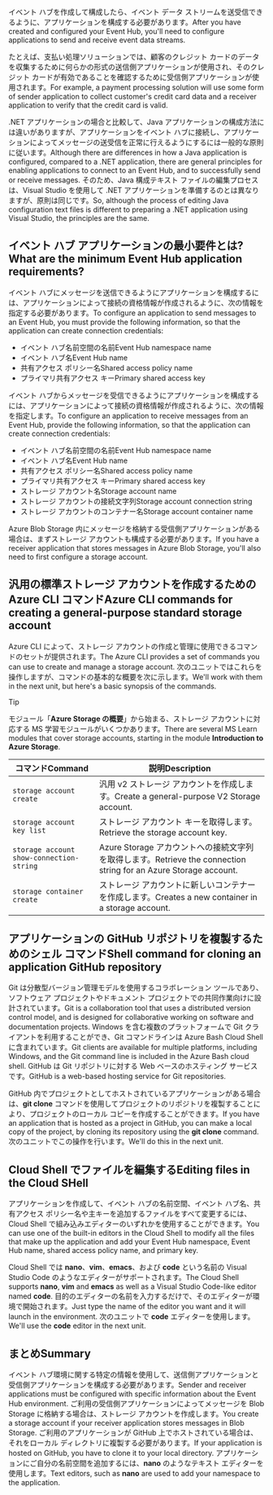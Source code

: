 <span data-ttu-id="4f4b3-101">イベント ハブを作成して構成したら、イベント データ ストリームを送受信できるように、アプリケーションを構成する必要があります。</span><span class="sxs-lookup"><span data-stu-id="4f4b3-101">After you have created and configured your Event Hub, you'll need to configure applications to send and receive event data streams.</span></span>

<span data-ttu-id="4f4b3-102">たとえば、支払い処理ソリューションでは、顧客のクレジット カードのデータを収集するために何らかの形式の送信側アプリケーションが使用され、そのクレジット カードが有効であることを確認するために受信側アプリケーションが使用されます。</span><span class="sxs-lookup"><span data-stu-id="4f4b3-102">For example, a payment processing solution will use some form of sender application to collect customer's credit card data and a receiver application to verify that the credit card is valid.</span></span>

<span data-ttu-id="4f4b3-103">.NET アプリケーションの場合と比較して、Java アプリケーションの構成方法には違いがありますが、アプリケーションをイベント ハブに接続し、アプリケーションによってメッセージの送受信を正常に行えるようにするには一般的な原則に従います。</span><span class="sxs-lookup"><span data-stu-id="4f4b3-103">Although there are differences in how a Java application is configured, compared to a .NET application, there are general principles for enabling applications to connect to an Event Hub, and to successfully send or receive messages.</span></span> <span data-ttu-id="4f4b3-104">そのため、Java 構成テキスト ファイルの編集プロセスは、Visual Studio を使用して .NET アプリケーションを準備するのとは異なりますが、原則は同じです。</span><span class="sxs-lookup"><span data-stu-id="4f4b3-104">So, although the process of editing Java configuration text files is different to preparing a .NET application using Visual Studio, the principles are the same.</span></span>

## <a name="what-are-the-minimum-event-hub-application-requirements"></a><span data-ttu-id="4f4b3-105">イベント ハブ アプリケーションの最小要件とは? </span><span class="sxs-lookup"><span data-stu-id="4f4b3-105">What are the minimum Event Hub application requirements?</span></span>

<span data-ttu-id="4f4b3-106">イベント ハブにメッセージを送信できるようにアプリケーションを構成するには、アプリケーションによって接続の資格情報が作成されるように、次の情報を指定する必要があります。</span><span class="sxs-lookup"><span data-stu-id="4f4b3-106">To configure an application to send messages to an Event Hub, you must provide the following information, so that the application can create connection credentials:</span></span>

- <span data-ttu-id="4f4b3-107">イベント ハブ名前空間の名前</span><span class="sxs-lookup"><span data-stu-id="4f4b3-107">Event Hub namespace name</span></span>
- <span data-ttu-id="4f4b3-108">イベント ハブ名</span><span class="sxs-lookup"><span data-stu-id="4f4b3-108">Event Hub name</span></span>
- <span data-ttu-id="4f4b3-109">共有アクセス ポリシー名</span><span class="sxs-lookup"><span data-stu-id="4f4b3-109">Shared access policy name</span></span>
- <span data-ttu-id="4f4b3-110">プライマリ共有アクセス キー</span><span class="sxs-lookup"><span data-stu-id="4f4b3-110">Primary shared access key</span></span>

<span data-ttu-id="4f4b3-111">イベント ハブからメッセージを受信できるようにアプリケーションを構成するには、アプリケーションによって接続の資格情報が作成されるように、次の情報を指定します。</span><span class="sxs-lookup"><span data-stu-id="4f4b3-111">To configure an application to receive messages from an Event Hub, provide the following information, so that the application can create connection credentials:</span></span>

- <span data-ttu-id="4f4b3-112">イベント ハブ名前空間の名前</span><span class="sxs-lookup"><span data-stu-id="4f4b3-112">Event Hub namespace name</span></span>
- <span data-ttu-id="4f4b3-113">イベント ハブ名</span><span class="sxs-lookup"><span data-stu-id="4f4b3-113">Event Hub name</span></span>
- <span data-ttu-id="4f4b3-114">共有アクセス ポリシー名</span><span class="sxs-lookup"><span data-stu-id="4f4b3-114">Shared access policy name</span></span>
- <span data-ttu-id="4f4b3-115">プライマリ共有アクセス キー</span><span class="sxs-lookup"><span data-stu-id="4f4b3-115">Primary shared access key</span></span>
- <span data-ttu-id="4f4b3-116">ストレージ アカウント名</span><span class="sxs-lookup"><span data-stu-id="4f4b3-116">Storage account name</span></span>
- <span data-ttu-id="4f4b3-117">ストレージ アカウントの接続文字列</span><span class="sxs-lookup"><span data-stu-id="4f4b3-117">Storage account connection string</span></span>
- <span data-ttu-id="4f4b3-118">ストレージ アカウントのコンテナー名</span><span class="sxs-lookup"><span data-stu-id="4f4b3-118">Storage account container name</span></span>

<span data-ttu-id="4f4b3-119">Azure Blob Storage 内にメッセージを格納する受信側アプリケーションがある場合は、まずストレージ アカウントも構成する必要があります。</span><span class="sxs-lookup"><span data-stu-id="4f4b3-119">If you have a receiver application that stores messages in Azure Blob Storage, you'll also need to first configure a storage account.</span></span>

## <a name="azure-cli-commands-for-creating-a-general-purpose-standard-storage-account"></a><span data-ttu-id="4f4b3-120">汎用の標準ストレージ アカウントを作成するための Azure CLI コマンド</span><span class="sxs-lookup"><span data-stu-id="4f4b3-120">Azure CLI commands for creating a general-purpose standard storage account</span></span>

<span data-ttu-id="4f4b3-121">Azure CLI によって、ストレージ アカウントの作成と管理に使用できるコマンドのセットが提供されます。</span><span class="sxs-lookup"><span data-stu-id="4f4b3-121">The Azure CLI provides a set of commands you can use to create and manage a storage account.</span></span> <span data-ttu-id="4f4b3-122">次のユニットではこれらを操作しますが、コマンドの基本的な概要を次に示します。</span><span class="sxs-lookup"><span data-stu-id="4f4b3-122">We'll work with them in the next unit, but here's a basic synopsis of the commands.</span></span> 

> [!TIP]
> <span data-ttu-id="4f4b3-123">モジュール「**Azure Storage の概要**」から始まる、ストレージ アカウントに対応する MS 学習モジュールがいくつかあります。</span><span class="sxs-lookup"><span data-stu-id="4f4b3-123">There are several MS Learn modules that cover storage accounts, starting in the module **Introduction to Azure Storage**.</span></span>

| <span data-ttu-id="4f4b3-124">コマンド</span><span class="sxs-lookup"><span data-stu-id="4f4b3-124">Command</span></span> | <span data-ttu-id="4f4b3-125">説明</span><span class="sxs-lookup"><span data-stu-id="4f4b3-125">Description</span></span> |
|---------|-------------|
| `storage account create` | <span data-ttu-id="4f4b3-126">汎用 v2 ストレージ アカウントを作成します。</span><span class="sxs-lookup"><span data-stu-id="4f4b3-126">Create a general-purpose V2 Storage account.</span></span> |
| `storage account key list` | <span data-ttu-id="4f4b3-127">ストレージ アカウント キーを取得します。</span><span class="sxs-lookup"><span data-stu-id="4f4b3-127">Retrieve the storage account key.</span></span> |
| `storage account show-connection-string` | <span data-ttu-id="4f4b3-128">Azure Storage アカウントへの接続文字列を取得します。</span><span class="sxs-lookup"><span data-stu-id="4f4b3-128">Retrieve the connection string for an Azure Storage account.</span></span> |
| `storage container create` | <span data-ttu-id="4f4b3-129">ストレージ アカウントに新しいコンテナーを作成します。</span><span class="sxs-lookup"><span data-stu-id="4f4b3-129">Creates a new container in a storage account.</span></span> |

## <a name="shell-command-for-cloning-an-application-github-repository"></a><span data-ttu-id="4f4b3-130">アプリケーションの GitHub リポジトリを複製するためのシェル コマンド</span><span class="sxs-lookup"><span data-stu-id="4f4b3-130">Shell command for cloning an application GitHub repository</span></span>

<span data-ttu-id="4f4b3-131">Git は分散型バージョン管理モデルを使用するコラボレーション ツールであり、ソフトウェア プロジェクトやドキュメント プロジェクトでの共同作業向けに設計されています。</span><span class="sxs-lookup"><span data-stu-id="4f4b3-131">Git is a collaboration tool that uses a distributed version control model, and is designed for collaborative working on software and documentation projects.</span></span> <span data-ttu-id="4f4b3-132">Windows を含む複数のプラットフォームで Git クライアントを利用することができ、Git コマンドラインは Azure Bash Cloud Shell に含まれています。</span><span class="sxs-lookup"><span data-stu-id="4f4b3-132">Git clients are available for multiple platforms, including Windows, and the Git command line is included in the Azure Bash cloud shell.</span></span> <span data-ttu-id="4f4b3-133">GitHub は Git リポジトリに対する Web ベースのホスティング サービスです。</span><span class="sxs-lookup"><span data-stu-id="4f4b3-133">GitHub is a web-based hosting service for Git repositories.</span></span> 

<span data-ttu-id="4f4b3-134">GitHub 内でプロジェクトとしてホストされているアプリケーションがある場合は、**git clone** コマンドを使用してプロジェクトのリポジトリを複製することにより、プロジェクトのローカル コピーを作成することができます。</span><span class="sxs-lookup"><span data-stu-id="4f4b3-134">If you have an application that is hosted as a project in GitHub, you can make a local copy of the project, by cloning its repository using the **git clone** command.</span></span> <span data-ttu-id="4f4b3-135">次のユニットでこの操作を行います。</span><span class="sxs-lookup"><span data-stu-id="4f4b3-135">We'll do this in the next unit.</span></span>

## <a name="editing-files-in-the-cloud-shell"></a><span data-ttu-id="4f4b3-136">Cloud Shell でファイルを編集する</span><span class="sxs-lookup"><span data-stu-id="4f4b3-136">Editing files in the Cloud SHell</span></span>

<span data-ttu-id="4f4b3-137">アプリケーションを作成して、イベント ハブの名前空間、イベント ハブ名、共有アクセス ポリシー名や主キーを追加するファイルをすべて変更するには、Cloud Shell で組み込みエディターのいずれかを使用することができます。</span><span class="sxs-lookup"><span data-stu-id="4f4b3-137">You can use one of the built-in editors in the Cloud Shell to modify all the files that make up the application and add your Event Hub namespace, Event Hub name, shared access policy name, and primary key.</span></span> 

<span data-ttu-id="4f4b3-138">Cloud Shell では **nano**、**vim**、**emacs**、および **code** という名前の Visual Studio Code のようなエディターがサポートされます。</span><span class="sxs-lookup"><span data-stu-id="4f4b3-138">The Cloud Shell supports **nano**, **vim** and **emacs** as well as a Visual Studio Code-like editor named **code**.</span></span> <span data-ttu-id="4f4b3-139">目的のエディターの名前を入力するだけで、そのエディターが環境で開始されます。</span><span class="sxs-lookup"><span data-stu-id="4f4b3-139">Just type the name of the editor you want and it will launch in the environment.</span></span> <span data-ttu-id="4f4b3-140">次のユニットで **code** エディターを使用します。</span><span class="sxs-lookup"><span data-stu-id="4f4b3-140">We'll use the **code** editor in the next unit.</span></span>

## <a name="summary"></a><span data-ttu-id="4f4b3-141">まとめ</span><span class="sxs-lookup"><span data-stu-id="4f4b3-141">Summary</span></span>

<span data-ttu-id="4f4b3-142">イベント ハブ環境に関する特定の情報を使用して、送信側アプリケーションと受信側アプリケーションを構成する必要があります。</span><span class="sxs-lookup"><span data-stu-id="4f4b3-142">Sender and receiver applications must be configured with specific information about the Event Hub environment.</span></span> <span data-ttu-id="4f4b3-143">ご利用の受信側アプリケーションによってメッセージを Blob Storage に格納する場合は、ストレージ アカウントを作成します。</span><span class="sxs-lookup"><span data-stu-id="4f4b3-143">You create a storage account if your receiver application stores messages in Blob Storage.</span></span> <span data-ttu-id="4f4b3-144">ご利用のアプリケーションが GitHub 上でホストされている場合は、それをローカル ディレクトリに複製する必要があります。</span><span class="sxs-lookup"><span data-stu-id="4f4b3-144">If your application is hosted on GitHub, you have to clone it to your local directory.</span></span> <span data-ttu-id="4f4b3-145">アプリケーションにご自分の名前空間を追加するには、**nano** のようなテキスト エディターを使用します。</span><span class="sxs-lookup"><span data-stu-id="4f4b3-145">Text editors, such as **nano** are used to add your namespace to the application.</span></span>